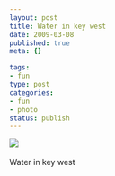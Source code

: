 ```yaml
--- 
layout: post
title: Water in key west
date: 2009-03-08
published: true
meta: {}

tags: 
- fun
type: post
categories: 
- fun
- photo
status: publish
---
```

![](http://media.eick.us/2011/05/4Lbi8pbnEktoef4vJzauyvXGo1_500.jpg)<br /><br />Water in key west
